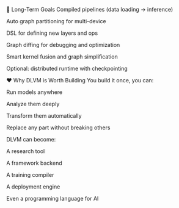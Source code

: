 🧬 Long-Term Goals
Compiled pipelines (data loading → inference)

Auto graph partitioning for multi-device

DSL for defining new layers and ops

Graph diffing for debugging and optimization

Smart kernel fusion and graph simplification

Optional: distributed runtime with checkpointing

❤️ Why DLVM is Worth Building
You build it once, you can:

Run models anywhere

Analyze them deeply

Transform them automatically

Replace any part without breaking others

DLVM can become:

A research tool

A framework backend

A training compiler

A deployment engine

Even a programming language for AI

